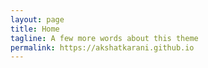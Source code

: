 ```yaml
---
layout: page
title: Home
tagline: A few more words about this theme
permalink: https://akshatkarani.github.io
---
```

